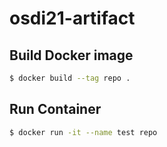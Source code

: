# osdi21-artifact

## Build Docker image

```sh
$ docker build --tag repo .
```

## Run Container

```sh
$ docker run -it --name test repo
```
